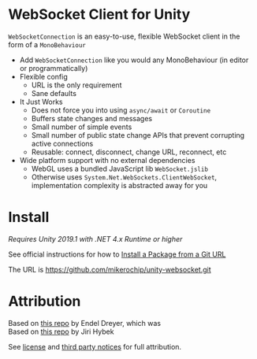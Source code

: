 # WebSocket Client for Unity

`WebSocketConnection` is an easy-to-use, flexible WebSocket client in the form of a `MonoBehaviour`

* Add `WebSocketConnection` like you would any MonoBehaviour (in editor or programmatically)
* Flexible config
   * URL is the only requirement
   * Sane defaults
* It Just Works
   * Does not force you into using `async/await` or `Coroutine`
   * Buffers state changes and messages
   * Small number of simple events
   * Small number of public state change APIs that prevent corrupting active connections
   * Reusable: connect, disconnect, change URL, reconnect, etc
* Wide platform support with no external dependencies
   * WebGL uses a bundled JavaScript lib `WebSocket.jslib`
   * Otherwise uses `System.Net.WebSockets.ClientWebSocket`, implementation complexity is abstracted away for you

# Install

*Requires Unity 2019.1 with .NET 4.x Runtime or higher*

See official instructions for how to [Install a Package from a Git URL](https://docs.unity3d.com/Manual/upm-ui-giturl.html)

The URL is https://github.com/mikerochip/unity-websocket.git

# Attribution

Based on [this repo](https://github.com/endel/NativeWebSocket) by Endel Dreyer, which was\
Based on [this repo](https://github.com/jirihybek/unity-websocket-webgl) by Jiri Hybek

See [license](./LICENSE.md) and [third party notices](./THIRD%20PARTY%20NOTICES.md) for full attribution.
